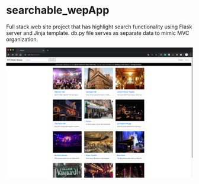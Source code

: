 # searchable_wepApp
Full stack web site project that has highlight search functionality using Flask server and Jinja template.
db.py file serves as separate data to mimic MVC organization.

![](img/main.png)
